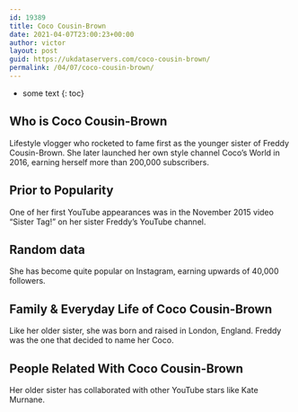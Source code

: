 ```yaml
---
id: 19389
title: Coco Cousin-Brown
date: 2021-04-07T23:00:23+00:00
author: victor
layout: post
guid: https://ukdataservers.com/coco-cousin-brown/
permalink: /04/07/coco-cousin-brown/
---
```


* some text
{: toc}


## Who is Coco Cousin-Brown



Lifestyle vlogger who rocketed to fame first as the younger sister of Freddy Cousin-Brown. She later launched her own style channel Coco&#8217;s World in 2016, earning herself more than 200,000 subscribers.

                
                
                
## Prior to Popularity



One of her first YouTube appearances was in the November 2015 video &#8220;Sister Tag!&#8221; on her sister Freddy&#8217;s YouTube channel.

                
                
                
## Random data



She has become quite popular on Instagram, earning upwards of 40,000 followers.

                
                
                
## Family & Everyday Life of Coco Cousin-Brown



Like her older sister, she was born and raised in London, England. Freddy was the one that decided to name her Coco.

                
                
                
## People Related With Coco Cousin-Brown



Her older sister has collaborated with other YouTube stars like Kate Murnane.

                
              
            
          
          
          